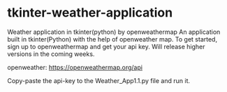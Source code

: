 # tkinter-weather-application
Weather application in tkinter(python) by openweathermap
An application built in tkinter(Python) with the help of openweather map.
To get started, sign up to openweathermap and get your api key.
Will release higher versions in the coming weeks.

openweather: <https://openweathermap.org/api>

Copy-paste the api-key to the Weather_App1.1.py file and run it.
